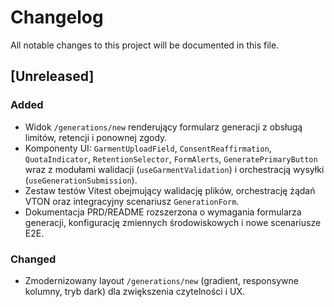 # Changelog

All notable changes to this project will be documented in this file.

## [Unreleased]

### Added
- Widok `/generations/new` renderujący formularz generacji z obsługą limitów, retencji i ponownej zgody.
- Komponenty UI: `GarmentUploadField`, `ConsentReaffirmation`, `QuotaIndicator`, `RetentionSelector`, `FormAlerts`, `GeneratePrimaryButton` wraz z modułami walidacji (`useGarmentValidation`) i orchestracją wysyłki (`useGenerationSubmission`).
- Zestaw testów Vitest obejmujący walidację plików, orchestrację żądań VTON oraz integracyjny scenariusz `GenerationForm`.
- Dokumentacja PRD/README rozszerzona o wymagania formularza generacji, konfigurację zmiennych środowiskowych i nowe scenariusze E2E.

### Changed
- Zmodernizowany layout `/generations/new` (gradient, responsywne kolumny, tryb dark) dla zwiększenia czytelności i UX.

